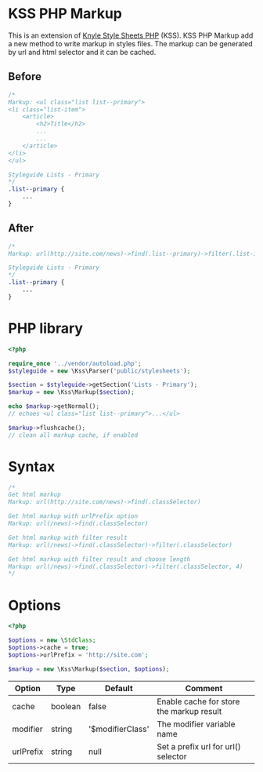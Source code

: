 # KSS PHP Markup

This is an extension of [Knyle Style Sheets PHP](https://github.com/kss-php/kss-php) (KSS). KSS PHP Markup add a new method to write markup in styles files. The markup can be generated by url and html selector and it can be cached.

## Before

```css
/*
Markup: <ul class="list list--primary">
<li class="list-item">
    <article>
        <h2>Title</h2>
        ...
        ...
    </article>
</li>
</ul>

Styleguide Lists - Primary
*/
.list--primary {
    ...
}
```
    
## After 

```css
/*
Markup: url(http://site.com/news)->find(.list--primary)->filter(.list-item)

Styleguide Lists - Primary
*/
.list--primary {
    ...
}
```
    
# PHP library

```php
<?php

require_once '../vendor/autoload.php';
$styleguide = new \Kss\Parser('public/stylesheets');

$section = $styleguide->getSection('Lists - Primary');
$markup = new \Kss\Markup($section);

echo $markup->getNormal();
// echoes <ul class="list list--primary">...</ul>

$markup->flushcache();
// clean all markup cache, if enabled
```
    
# Syntax

```css
/*
Get html markup
Markup: url(http://site.com/news)->find(.classSelector)

Get html markup with urlPrefix option
Markup: url(/news)->find(.classSelector)

Get html markup with filter result
Markup: url(/news)->find(.classSelector)->filter(.classSelector)

Get html markup with filter result and choose length
Markup: url(/news)->find(.classSelector)->filter(.classSelector, 4)
*/
```
    
# Options

```php
<?php

$options = new \StdClass;
$options->cache = true;
$options->urlPrefix = 'http://site.com';

$markup = new \Kss\Markup($section, $options);
```

| Option    | Type    | Default          | Comment                                  |
|-----------|---------|------------------|------------------------------------------|
| cache     | boolean | false            | Enable cache for store the markup result |
| modifier  | string  | '$modifierClass' | The modifier variable name               |
| urlPrefix | string  | null             | Set a prefix url for url() selector      |